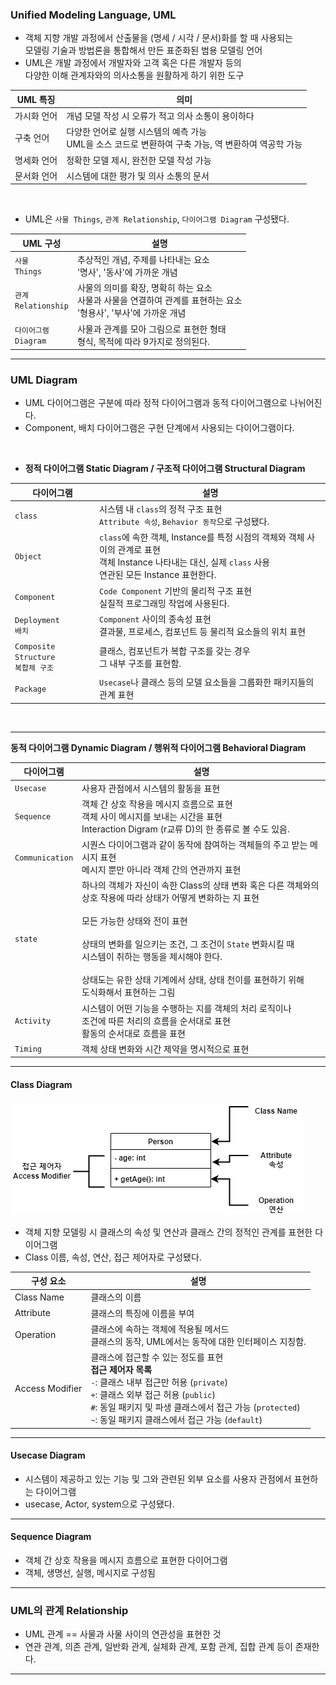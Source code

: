 
### Unified Modeling Language, UML

- 객체 지향 개발 과정에서 산출물을 (명세 / 시각 / 문서)화를 할 때 사용되는 <br/>
	모델링 기술과 방법론을 통합해서 만든 표준화된 범용 모델링 언어
- UML은 개발 과정에서 개발자와 고객 혹은 다른 개발자 등의 <br/>
	다양한 이해 관계자와의 의사소통을 원활하게 하기 위한 도구

| UML 특징 | 의미                                                               |
| ------ | ---------------------------------------------------------------- |
| 가시화 언어 | 개념 모델 작성 시 오류가 적고 의사 소통이 용이하다                                    |
| 구축 언어  | 다양한 언어로 실행 시스템의 예측 가능 <br/>UML을 소스 코드로 변환하여 구축 가능, 역 변환하여 역공학 가능 |
| 명세화 언어 | 정확한 모델 제시, 완전한 모델 작성 가능                                          |
| 문서화 언어 | 시스템에 대한 평가 및 의사 소통의 문서                                           |

<br/>

- UML은 `사물 Things`, `관계 Relationship`, `다이어그램 Diagram` 구성됐다.

| UML 구성                   | 설명                                                                           |
| ------------------------ | ---------------------------------------------------------------------------- |
| `사물` <br/>`Things`       | 추상적인 개념, 주제를 나타내는 요소 <br/>'명사', '동사'에 가까운 개념                                 |
| `관계` <br/>`Relationship` | 사물의 의미를 확장, 명확히 하는 요소 <br/>사물과 사물을 연결하여 관계를 표현하는 요소 <br/>'형용사', '부사'에 가까운 개념 |
| `다이어그램` <br/>`Diagram`   | 사물과 관계를 모아 그림으로 표현한 형태 <br/>형식, 목적에 따라 9가지로 정의된다.                            |

---

### UML Diagram

- UML 다이어그램은 구분에 따라 정적 다이어그램과 동적 다이어그램으로 나뉘어진다.
- Component, 배치 다이어그램은 구현 단계에서 사용되는 다이어그램이다.

<br/>

- **정적 다이어그램 Static Diagram / 구조적 다이어그램 Structural Diagram**

| 다이어그램                               | 설명                                                                                                                    |
| ----------------------------------- | --------------------------------------------------------------------------------------------------------------------- |
| `class`                             | 시스템 내 `class`의 정적 구조 표현 <br/>`Attribute 속성`, `Behavior 동작`으로 구성됐다.                                                    |
| `Object`                            | `class`에 속한 객체, Instance를 특정 시점의 객체와 객체 사이의 관계로 표현 <br/>객체 Instance 나타내는 대신, 실제 `class` 사용 <br/>연관된 모든 Instance 표현한다. |
| `Component`                         | `Code Component` 기반의 물리적 구조 표현 <br/>실질적 프로그래밍 작업에 사용된다.                                                               |
| `Deployment`<br/>`배치`               | `Component` 사이의 종속성 표현 <br/>결과물, 프로세스, 컴포넌트 등 물리적 요소들의 위치 표현                                                          |
| `Composite Structure` <br/>`복합체 구조` | 클래스, 컴포넌트가 복합 구조를 갖는 경우 <br/>그 내부 구조를 표현함.                                                                            |
| `Package`                           | `Usecase`나 클래스 등의 모델 요소들을 그룹화한 패키지들의 관계 표현                                                                            |

<br/>

---

**동적 다이어그램 Dynamic Diagram / 행위적 다이어그램 Behavioral Diagram**

| 다이어그램           | 설명                                                                                                                                                                                                                                            |
| --------------- | --------------------------------------------------------------------------------------------------------------------------------------------------------------------------------------------------------------------------------------------- |
| `Usecase`       | 사용자 관점에서 시스템의 활동을 표현                                                                                                                                                                                                                          |
| `Sequence`      | 객체 간 상호 작용을 메시지 흐름으로 표현 <br/>객체 사이 메시지를 보내는 시간을 표현 <br/>Interaction Digram (r교류 D)의 한 종류로 볼 수도 있음.                                                                                                                                            |
| `Communication` | 시퀀스 다이어그램과 같이 동작에 참여하는 객체들의 주고 받는 메시지 표현 <br/>메시지 뿐만 아니라 객체 간의 연관까지 표현                                                                                                                                                                        |
| `state`         | 하나의 객체가 자신이 속한 Class의 상태 변화 혹은 다른 객체와의 <br/>상호 작용에 따라 상태가 어떻게 변화하는 지 표현 <br/><br/>모든 가능한 상태와 전이 표현 <br/><br/>상태의 변화를 일으키는 조건, 그 조건이 `State` 변화시킬 때 <br/>시스템이 취하는 행동을 제시해야 한다. <br/><br/>상태도는 유한 상태 기계에서 상태, 상태 천이를 표현하기 위해 <br/>도식화해서 표현하는 그림 |
| `Activity`      | 시스템이 어떤 기능을 수행하는 지를 객체의 처리 로직이나 <br/>조건에 따른 처리의 흐름을 순서대로 표현 <br/>활동의 순서대로 흐름을 표현                                                                                                                                                              |
| `Timing`        | 객체 상태 변화와 시간 제약을 명시적으로 표현                                                                                                                                                                                                                     |

---

#### Class Diagram

<img src="refImgs/Class_Diagram.png"/>

- 객체 지향 모델링 시 클래스의 속성 및 연산과 클래스 간의 정적인 관계를 표현한 다이어그램
- Class 이름, 속성, 연산, 접근 제어자로 구성됐다.

| 구성 요소           | 설명                                                                                                                                                                                                      |
| --------------- | ------------------------------------------------------------------------------------------------------------------------------------------------------------------------------------------------------- |
| Class Name      | 클래스의 이름                                                                                                                                                                                                 |
| Attribute       | 클래스의 특징에 이름을 부여                                                                                                                                                                                         |
| Operation       | 클래스에 속하는 객체에 적용될 메서드 <br/>클래스의 동작, UML에서는 동작에 대한 인터페이스 지칭함.                                                                                                                                             |
| Access Modifier | 클래스에 접근할 수 있는 정도를 표현 <br/>**접근 제어자 목록** <br/>`-`: 클래스 내부 접근만 허용 (`private`) <br/>`+`: 클래스 외부 접근 허용 (`public`) <br/> `#`: 동일 패키지 및 파생 클래스에서 접근 가능 (`protected`) <br/>`~`: 동일 패키지 클래스에서 접근 가능 (`default`) |

---
#### Usecase Diagram

- 시스템이 제공하고 있는 기능 및 그와 관련된 외부 요소를 사용자 관점에서 표현하는 다이어그램
- usecase, Actor, system으로 구성됐다.

---

#### Sequence Diagram

- 객체 간 상호 작용을 메시지 흐름으로 표현한 다이어그램
- 객체, 생명선, 실행, 메시지로 구성됨

---

### UML의 관계 Relationship

- UML 관계 == 사물과 사물 사이의 연관성을 표현한 것
- 연관 관계, 의존 관계, 일반화 관계, 실체화 관계, 포함 관계, 집합 관계 등이 존재한다.
---


